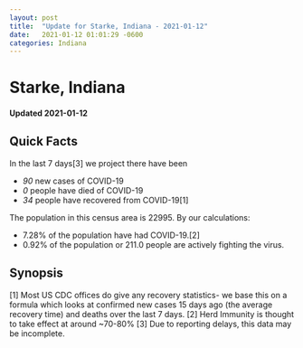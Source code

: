 ```yaml
---
layout: post
title:  "Update for Starke, Indiana - 2021-01-12"
date:   2021-01-12 01:01:29 -0600
categories: Indiana
---
```


# Starke, Indiana
#### Updated 2021-01-12

## Quick Facts

In the last 7 days[3] we project there have been
- *90* new cases of COVID-19
- *0* people have died of COVID-19
- *34* people have recovered from COVID-19[1]

The population in this census area is 22995. By our calculations:
- 7.28% of the population have had COVID-19.[2]
- 0.92% of the population or 211.0 people are actively fighting the virus.

## Synopsis




[1] Most US CDC offices do give any recovery statistics- we base this on a formula which looks at confirmed new cases
15 days ago (the average recovery time) and deaths over the last 7 days.
[2] Herd Immunity is thought to take effect at around ~70-80%
[3] Due to reporting delays, this data may be incomplete. 
    